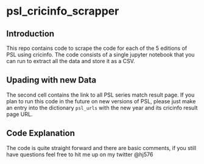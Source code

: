 # psl_cricinfo_scrapper

## Introduction
This repo contains code to scrape the code for each of the 5 editions of PSL using cricinfo. The code consists of a single jupyter notebook that you can run to extract all the data and store it as a CSV.

## Upading with new Data

The second cell contains the link to all PSL series match result page. If you plan to run this code in the future on new versions of PSL, please just make an entry into the dictionary `psl_urls` with the new year and its cricinfo result page URL. 

## Code Explanation
The code is quite straight forward and there are basic comments, if you still have questions feel free to hit me up on my twitter @hj576 
